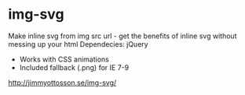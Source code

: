 # img-svg
Make inline svg from img src url - get the benefits of inline svg without messing up your html
Dependecies: jQuery

* Works with CSS animations
* Included fallback (.png) for IE 7-9

http://jimmyottosson.se/img-svg/